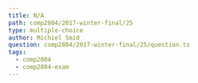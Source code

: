 ```yaml
---
title: N/A
path: comp2804/2017-winter-final/25
type: multiple-choice
author: Michiel Smid
question: comp2804/2017-winter-final/25/question.ts
tags:
  - comp2804
  - comp2804-exam
---
```

